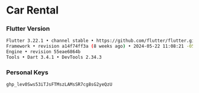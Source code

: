# Car Rental

### Flutter Version

```bash
Flutter 3.22.1 • channel stable • https://github.com/flutter/flutter.git
Framework • revision a14f74ff3a (8 weeks ago) • 2024-05-22 11:08:21 -0500
Engine • revision 55eae6864b
Tools • Dart 3.4.1 • DevTools 2.34.3
```

### Personal Keys

```bash
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
```
